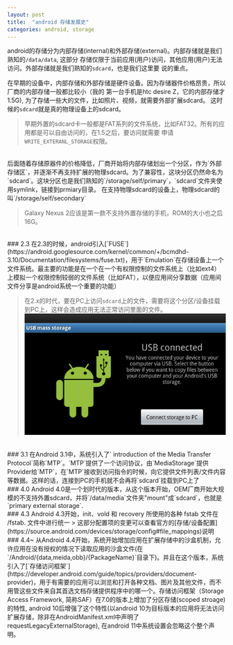 ```yaml
---
layout: post
title:  "android 存储发展史"
categories: android, storage
---
```


android的存储分为内部存储(internal)和外部存储(external)。内部存储就是我们熟知的`/data/data`, 这部分
存储仅限于当前应用(用户)访问，其他应用(用户)无法访问。外部存储就是我们熟知的`sdcard`，也是我们这里要
说的重点。

<!--more-->

在早期的设备中，内部存储和外部存储是硬件设备。因为存储器件价格昂贵，所以厂商的内部存储一般都比较小（我的
第一台手机是htc desire Z，它的内部存储才1.5G), 为了存储一些大的文件，比如照片、视频，就需要外部扩展sdcard。
这时候的`sdcard`就是真的物理设备上的sdcard。

> 早期外置的sdcard卡一般都是FAT系列的文件系统，比如FAT32。所有的应用都是可以自由访问的，在1.5之后，要访问就需要
申请`WRITE_EXTERANL_STORAGE`权限。
<br/>
后面随着存储原器件的价格降低，厂商开始将内部存储划出一个分区，作为`外部存储区`，并逐渐不再支持扩展的物理sdcard。为了兼容性，这块分区仍然命名为`sdcard`。这块分区也是我们熟知的`/storage/self/primary`，`sdcard`文件夹使用symlink，链接到prmiary目录。
在支持物理sdcard的设备上，物理sdcard的叫`/storage/self/secondary`

> Galaxy Nexus 2应该是第一款不支持外置存储的手机，ROM的大小也之后16G。
<br/>
### 2.3
在2.3的时候，android引入[`FUSE`](https://android.googlesource.com/kernel/common/+/bcmdhd-3.10/Documentation/filesystems/fuse.txt)，用于`Emulation`在存储设备上一个文件系统。最主要的功能是在一个在一个有权限控制的文件系统上（比如ext4）上模拟一个权限控制较弱的文件系统（比如FAT），以便应用间分享数据（应用间文件分享是android系统一个重要的功能）

> 在2.x的时代，要在PC上访问`sdcard`上的文件，需要将这个分区/设备挂载到PC上，这样会造成应用无法正常访问里面的文件。
![](/assets/image/mount_external_storage.png)
<br/>
### 3.1
在Android 3.1中，系统引入了` introduction of the Media Transfer Protocol`简称`MTP`。`MTP`提供了一个访问协议，由`MediaStorage`提供Provider给`MTP`，在`MTP`接收到访问指令的时候，向它提供文件列表/文件内容等数据。这样的话，连接到PC的手机就不会再将`sdcard`挂载到PC上了
<br/>
### 4.0
Android 4.0是一个划时代的版本，从这个版本开始，OEM厂商开始大规模的不支持外置sdcard，并将`/data/media`文件夹"mount"成`sdcard`，也就是`primary external storage`.
<br/>
### 4.3
Android 4.3开始，init、vold 和 recovery 所使用的各种 fstab 文件在 /fstab.<device> 文件中进行统一
> 这部分配置项的变更可以查看官方的[存储/设备配置](https://source.android.com/devices/storage/config#file_mappings)说明
<br/>
### 4.4~
从Android 4.4开始，系统开始增加应用在扩展存储中的沙盒机制，允许应用在没有授权的情况下读取应用的沙盒文件(在`/Android/{data,meida,obb}/{PackageName}`目录下)。并且在这个版本，系统引入了[`存储访问框架`](https://developer.android.com/guide/topics/providers/document-provider)，用于有需要的应用可以浏览和打开各种文档、图片及其他文件，而不用管这些文件来自其首选文档存储提供程序中的哪一个。存储访问框架（Storage Access Framework, 简称SAF）在7.0的版本上增加了分区存储(scoped stroage)的特性, android 10后增强了这个特性(以android 10为目标版本的应用将无法访问扩展存储，除非在AndroidManifest.xml中声明了requestLegacyExternalStorage), 在android 11中系统设置会忽略这个整个声明。


